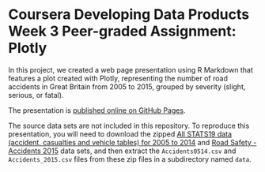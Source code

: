 # Coursera Developing Data Products Week 3 Peer-graded Assignment: Plotly

In this project, we created a web page presentation using R Markdown that features a plot created with Plotly, representing the number of road accidents in Great Britain from 2005 to 2015, grouped by severity (slight, serious, or fatal).

The presentation is [published online on GitHub Pages](http://spujadas.github.io/coursera-ddp-plotly/road-accidents-gb-2005-2015).

The source data sets are not included in this repository. To reproduce this presentation, you will need to download the zipped [All STATS19 data (accident, casualties and vehicle tables) for 2005 to 2014](https://data.gov.uk/dataset/road-accidents-safety-data/resource/8ecee6ac-33fd-4f5b-8973-e900cc65d24a) and [Road Safety - Accidents 2015](https://data.gov.uk/dataset/road-accidents-safety-data/resource/ceb00cff-443d-4d43-b17a-ee13437e9564) data sets, and then extract the `Accidents0514.csv` and `Accidents_2015.csv` files from these zip files in a subdirectory named `data`.